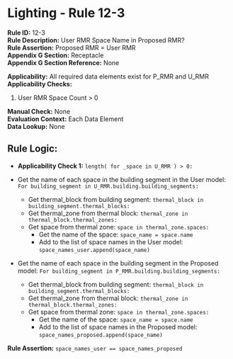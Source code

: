
# Lighting - Rule 12-3

**Rule ID:** 12-3  
**Rule Description:** User RMR Space Name in Proposed RMR?  
**Rule Assertion:** Proposed RMR = User RMR  
**Appendix G Section:** Receptacle  
**Appendix G Section Reference:** None  

**Applicability:** All required data elements exist for P_RMR and U_RMR  
**Applicability Checks:**  

  1. User RMR Space Count > 0  

**Manual Check:** None  
**Evaluation Context:** Each Data Element  
**Data Lookup:** None  

## Rule Logic:  

- **Applicability Check 1:** ```length( for _space in U_RMR ) > 0:```
- Get the name of each space in the building segment in the User model: ```For building_segment in U_RMR.building.building_segments:```  
  - Get thermal_block from building segment: ```thermal_block in building_segment.thermal_blocks:```
  - Get thermal_zone from thermal block: ```thermal_zone in thermal_block.thermal_zones:```
  - Get space from thermal zone: ```space in thermal_zone.spaces:```  
    - Get the name of the space: ```space_name = space.name```
    - Add to the list of space names in the User model: ```space_names_user.append(space_name)```

- Get the name of each space in the building segment in the Proposed model: ```For building_segment in P_RMR.building.building_segments:```  
  - Get thermal_block from building segment: ```thermal_block in building_segment.thermal_blocks:```
  - Get thermal_zone from thermal block: ```thermal_zone in thermal_block.thermal_zones:```
  - Get space from thermal zone: ```space in thermal_zone.spaces:```  
    - Get the name of the space: ```space_name = space.name```
    - Add to the list of space names in the Proposed model: ```space_names_proposed.append(space_name)```

**Rule Assertion:** ```space_names_user == space_names_proposed```  
